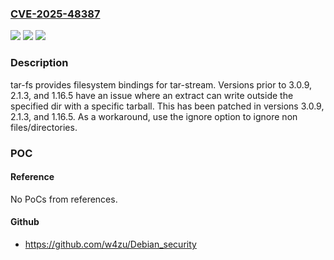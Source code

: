 ### [CVE-2025-48387](https://cve.mitre.org/cgi-bin/cvename.cgi?name=CVE-2025-48387)
![](https://img.shields.io/static/v1?label=Product&message=tar-fs&color=blue)
![](https://img.shields.io/static/v1?label=Version&message=%3D%20%3C%201.16.5%20&color=brighgreen)
![](https://img.shields.io/static/v1?label=Vulnerability&message=CWE-22%3A%20Improper%20Limitation%20of%20a%20Pathname%20to%20a%20Restricted%20Directory%20('Path%20Traversal')&color=brighgreen)

### Description

tar-fs provides filesystem bindings for tar-stream. Versions prior to 3.0.9, 2.1.3, and 1.16.5 have an issue where an extract can write outside the specified dir with a specific tarball. This has been patched in versions 3.0.9, 2.1.3, and 1.16.5. As a workaround, use the ignore option to ignore non files/directories.

### POC

#### Reference
No PoCs from references.

#### Github
- https://github.com/w4zu/Debian_security

